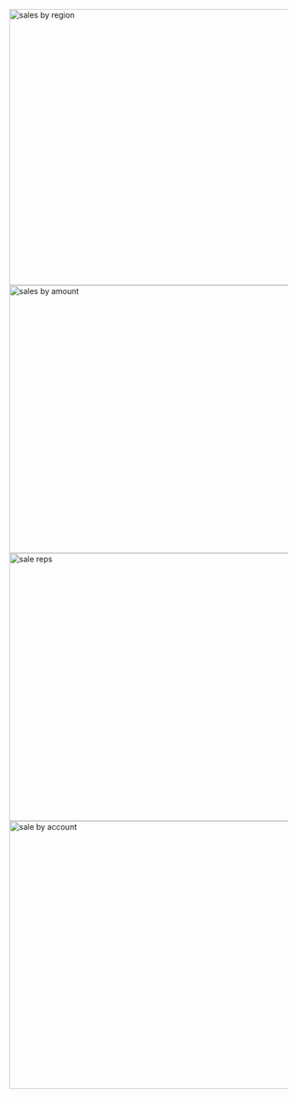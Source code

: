 <img width="1813" height="499" alt="sales by region" src="https://github.com/user-attachments/assets/4f1c0fbe-d0c1-405a-88e5-a2579b57458a" />
<img width="1813" height="484" alt="sales by amount" src="https://github.com/user-attachments/assets/389f9fda-6293-41c9-9787-ecf97c048705" />
<img width="1813" height="484" alt="sale reps" src="https://github.com/user-attachments/assets/c07c7584-259a-47ae-9160-5e4ee20e1315" />
<img width="1813" height="484" alt="sale by account" src="https://github.com/user-attachments/assets/e84b95ab-e989-468a-925d-9a0f56250de8" />


